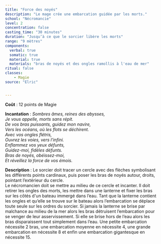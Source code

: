 ```yaml
---
title: "Force des noyés"
description: "Le mage crée une embarcation guidée par les morts."
school: "Nécromancie"
level: 2
concentration: false
casting_time: "30 minutes"
duration: "Jusqu’à ce que le sorcier libère les morts"
range: "9 mètres"
components:
  verbal: true
  somatic: true
  material: true
  materials: "bras de noyés et des ongles ramollis à l'eau de mer"
ritual: false
classes:
    - Magie
source: "Elric"


---
```

**Coût** : 12 points de Magie  

**Incantation** : *Sombres âmes, reines des abysses,*   
*Je vous appelle, morts sans répit.*    
*De vos bras puissants, guidez mon navire,*   
*Vers les océans, où les flots se déchirent.*    
*Avec vos ongles flétris,*    
*Ouvrez les voies, vers l'infini.*   
*Enflammez vos yeux défunts,*   
*Guidez-moi, fidèles défunts.*   
*Bras de noyés, obéissez-moi,*    
*Et réveillez la force de vos émois.*    

**Description** : Le sorcier doit tracer un cercle avec des flèches symbolisant les différents points cardinaux, puis poser les bras de noyés autour, droits, pointant l’extérieur du cercle.   
Le nécromancien doit se mettre au milieu de ce cercle et incanter. Il doit retirer les ongles des morts, les mettre dans une lanterne et fixer les bras sur les côtés d'un bateau immergé dans l’eau. Tant que la lanterne contient les ongles et qu’elle se trouve sur le bateau alors l’embarcation se déplace toute seule sur les ordres du sorcier. Si jamais la lanterne se brise par malchance au milieu de la mer alors les bras détruisent l’embarcation pour se venger de leur asservissement. Si elle se brise hors de l’eau alors les bras disparaissent tout simplement dans l’eau. Une petite embarcation nécessite 2 bras, une embarcation moyenne en nécessite 4, une grande embarcation en nécessite 8 et enfin une embarcation gigantesque en nécessite 15.
